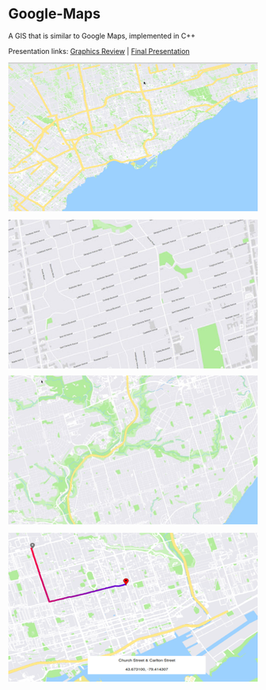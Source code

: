 # Google-Maps
A GIS that is similar to Google Maps, implemented in C++

Presentation links: [Graphics Review](https://docs.google.com/presentation/d/1rdAkkyjZ_yPaqQKiXzyrjdr6PVCrfol36vEx2Q3rcfk/edit?usp=sharing) | [Final Presentation](https://docs.google.com/presentation/d/1ELgdlmT1w3ACMy1jetOBiY3p6HMXdxClq4NirpYgkvc/edit?usp=sharing)

<img src="pics/map.png" align="center" height="300" width="510"> &nbsp; <img src="pics/detailed.jpg" align="center" height="300" width="510">

<img src="pics/map2.jpg" align="center" height="300" width="510"> &nbsp; <img src="pics/direction.png" align="center" height="300" width="510">
